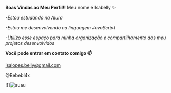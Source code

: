 **Boas Vindas ao Meu Perfil!!**
   Meu nome é Isabelly ✨ 

_-Estou estudando na Alura_

_-Estou me desenvolvendo na linguagem JavaScript_

_-Utilizo esse espaço para minha organização e compartilhamento dos meu projetos desenvolvidos_

**Você pode entrar em contato comigo 📫**

isalopes.belly@gmail.com

@Bebebl4x

![]![auau](https://github.com/user-attachments/assets/8ddee3b9-23e6-4259-8a1c-983f4dfa9cb5)
